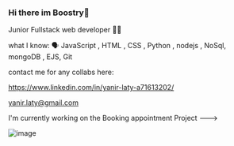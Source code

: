 ### Hi there im Boostry👋
Junior Fullstack web developer 👨‍💻

what I know:  🗣 JavaScript , HTML , CSS , Python , nodejs , NoSql, mongoDB , EJS, Git

contact me for any collabs here:

https://www.linkedin.com/in/yanir-laty-a71613202/

yanir.laty@gmail.com

I'm currently working on the Booking appointment Project ---> 

![image](https://user-images.githubusercontent.com/100792995/172630122-a8c18a82-1b00-4c5b-a08e-e73891165f3a.png)

<!--
**Boostry123/Boostry123** is a ✨ _special_ ✨ repository because its `README.md` (this file) appears on your GitHub profile.

Here are some ideas to get you started:

- 🔭 I’m currently working on ...
- 🌱 I’m currently learning ...
- 👯 I’m looking to collaborate on ...
- 🤔 I’m looking for help with ...
- 💬 Ask me about ...
- 📫 How to reach me: ...
- 😄 Pronouns: ...
- ⚡ Fun fact: ...
-->
